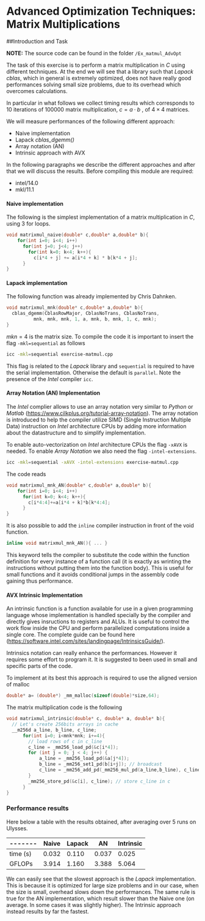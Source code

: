 # Advanced Optimization Techniques: Matrix Multiplications

##Introduction and Task

**NOTE:** The source code can be found in the folder `/Ex_matmul_AdvOpt`

The task of this exercise is to perform a matrix multiplication in *C* using different techniques. At the end we will see that a library such that *Lapack cblas*, which in general is extremely optimized, does not have really good performances solving small size problems, due to its overhead which overcomes calculations.

In particular in what follows we collect timing results which corresponds to $10$ iterations of $100000$ matrix multiplication, $c=a \cdot b$ , of $4 \times 4$ matrices.


We will measure performances of the following different approach:

- Naive implementation
- Lapack *cblas_dgemm()*
- Array notation (AN)
- Intrinsic approach with AVX

In the following paragraphs we describe the different approaches and after that we will discuss the results. Before compiling this module are required:

- intel/14.0
- mkl/11.1

#### Naive implementation

The following is the simplest implementation of a matrix multiplication in *C*, using $3$ for loops.
```c
void matrixmul_naive(double* c,double* a,double* b){
    for(int i=0; i<4; i++)
      for(int j=0; j<4; j++)
        for(int k=0; k<4; k++){
          c[i*4 + j] += a[i*4 + k] * b[k*4 + j];
      }
}
```
#### Lapack implementation

The following function was already implemented by Chris Dahnken.
```c
void matrixmul_mnk(double* c,double* a,double* b){
  cblas_dgemm(CblasRowMajor, CblasNoTrans, CblasNoTrans,
	      mnk, mnk, mnk, 1, a, mnk, b, mnk, 1, c, mnk);
}
```
$mkn = 4$ is the matrix size. To compile the code it is important to insert the flag `-mkl=sequential` as follows
```bash
icc -mkl=sequential exercise-matmul.cpp
```
This flag is related to the *Lapack* library and `sequential` is required to have the serial implementation. Otherwise the default is `parallel`. Note the presence of the *Intel* compiler `icc`.

#### Array Notation (AN) Implementation
The *Intel* complier allows to use an array notation very similar to *Python* or *Matlab* (https://www.cilkplus.org/tutorial-array-notation). The array notation is introduced to help the compiler utilize SIMD (Single Instruction Multiple Data) instruction on *Intel* architecture CPUs by adding more information about the datastructure and to simplify implementation.

To enable auto-vectorization on *Intel* architecture CPUs the flag `-xAVX` is needed. To enable *Array Notation* we also need the flag `-intel-extensions`.
```bash
icc -mkl=sequential -xAVX -intel-extensions exercise-matmul.cpp
```
The code reads

```c
void matrixmul_mnk_AN(double* c,double* a,double* b){
    for(int i=0; i<4; i++)
      for(int k=0; k<4; k++){
        c[i*4:4]+=a[i*4 + k]*b[k*4:4];
      }
}
```
It is also possible to add the `inline` compiler instruction in front of the void function.
```c
inline void matrixmul_mnk_AN(){ ... }
```
This keyword tells the compiler to substitute the code within the function definition for every instance of a function call (it is exactly as wrinting the instructions without putting them into the function body). This is useful for small functions and it avoids conditional jumps in the assembly code gaining thus performance.

#### AVX Intrinsic Implementation

An intrinsic function is a function available for use in a given programming language whose implementation is handled specially by the compiler and directly gives insructions to registers and ALUs. It is useful to control the work flow inside the CPU and perform parallelized computations inside a single core. The complete guide can be found here (https://software.intel.com/sites/landingpage/IntrinsicsGuide/).

Intrinsics notation can really enhance the performances. However it requires some effort to program it. It is suggested to been used in small and specific parts of the code.

To implement at its best this approach is required to use the aligned version of malloc
```c
double* a= (double*) _mm_malloc(sizeof(double)*size,64);
```

The matrix multiplication code is the following
```c
void matrixmul_intrinsic(double* c, double* a, double* b){
  // Let's create 256bits arrays in cache
  __m256d a_line, b_line, c_line;
      for(int i=0; i<mnk*mnk; i+=4){
        // load rows of c in c_line
        c_line = _mm256_load_pd(&c[i*4]);
        for (int j = 0; j < 4; j++) {
            a_line = _mm256_load_pd(&a[j*4]);
            b_line = _mm256_set1_pd(b[i+j]); // broadcast
            c_line = _mm256_add_pd(_mm256_mul_pd(a_line,b_line), c_line); // multiply and sum
        }
        _mm256_store_pd(&c[i], c_line); // store c_line in c
      }
}
```

### Performance results

Here below a table with the results obtained, after averaging over 5 runs on Ulysses.

-------| Naive | Lapack | AN | Intrinsic
-------|--------|--------|----| -----
time (s) | 0.032 | 0.110 | 0.037 | 0.025
GFLOPs | 3.914 | 1.160 | 3.388 | 5.064

We can easily see that the slowest approach is the *Lapack* implementation. This is because it is optimized for large size problems and in our case, when the size is small, overhead slows down the performances. The same rule is true for the AN implementation, which result slower than the Naive one (on average. In some cases it was slightly higher). The Intrinsic approach instead results by far the fastest.  
